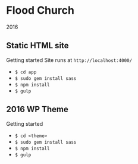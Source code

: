 # Flood Church
2016

## Static HTML site

Getting started
Site runs at `http://localhost:4000/`

* `$ cd app`
* `$ sudo gem install sass`
* `$ npm install`
* `$ gulp`




## 2016 WP Theme

Getting started
* `$ cd <theme>`
* `$ sudo gem install sass`
* `$ npm install`
* `$ gulp`
